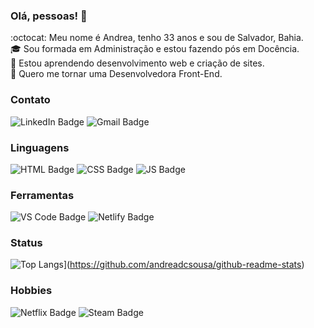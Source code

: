 ### Olá, pessoas! 👋

:octocat: Meu nome é Andrea, tenho 33 anos e sou de Salvador, Bahia.  
:mortar_board: Sou formada em Administração e estou fazendo pós em Docência.  
:seedling: Estou aprendendo desenvolvimento web e criação de sites.  
:purple_heart: Quero me tornar uma Desenvolvedora Front-End.  

### Contato

![LinkedIn Badge](https://img.shields.io/badge/LinkedIn-0077B5?style=for-the-badge&logo=linkedin&logoColor=white&link=https://www.linkedin.com/in/andrea-dcsousa/)
![Gmail Badge](https://img.shields.io/badge/Gmail-D14836?style=for-the-badge&logo=gmail&logoColor=white&mailto:andrea.dcsousa@gmail.com)

### Linguagens

![HTML Badge](https://img.shields.io/badge/HTML5-E34F26?style=for-the-badge&logo=html5&logoColor=white)
![CSS Badge](https://img.shields.io/badge/CSS3-1572B6?style=for-the-badge&logo=css3&logoColor=white)
![JS Badge](https://img.shields.io/badge/JavaScript-F7DF1E?style=for-the-badge&logo=javascript&logoColor=black)

### Ferramentas

![VS Code Badge](https://img.shields.io/badge/Visual_Studio_Code-0078D4?style=for-the-badge&logo=visual%20studio%20code&logoColor=white)
![Netlify Badge](https://img.shields.io/badge/Netlify-00C7B7?style=for-the-badge&logo=netlify&logoColor=white)

### Status
<!--### Status ![Anurag's GitHub stats](https://github-readme-stats.vercel.app/api?username=andreadcsousa&theme=radical&show_icons=true) -->
![Top Langs](https://github-readme-stats.vercel.app/api/top-langs/?username=andreadcsousa&layout=compact)](https://github.com/andreadcsousa/github-readme-stats)

### Hobbies

![Netflix Badge](https://img.shields.io/badge/Netflix-E50914?style=for-the-badge&logo=netflix&logoColor=white)
![Steam Badge](https://img.shields.io/badge/Steam-000000?style=for-the-badge&logo=steam&logoColor=white&https://steamcommunity.com/id/deeppink)

<!-- **andreadcsousa/andreadcsousa** is a ✨ _special_ ✨ repository because its `README.md` (this file) appears on your GitHub profile. -->
